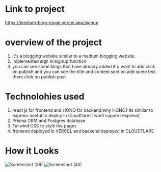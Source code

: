 # Link to project
https://medium-blog-rouge.vercel.app/signup

# overview of the project
1) it's a blogging website similar to a medium blogging website.
2) implemented sign in/signup function 
3) you can see some blogs that have already added if u want to add click on publish and you can see the title and content section add some text there click on publish post

# Technolohies used
1) react js for frontend and HONO for backend(why HONO? its similar to express useful to deploy in Cloudflare it wont support express) 
2) Prisma ORM and Postgres database
4) Tailwind CSS to style the pages
5) frontend deployed in VERCEL and backend deployed in CLOUDFLARE
# How it Looks
![Screenshot (39)](https://github.com/gunasekharsai/Medium_Blog/assets/113043690/4bcfc37f-7c56-4c99-8560-73fc54499711)
![Screenshot (40)](https://github.com/gunasekharsai/Medium_Blog/assets/113043690/30b65fa4-4b2b-496b-9d04-4e688c12e251)
